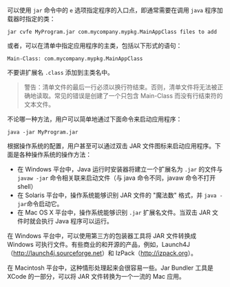可以使用 `jar` 命令中的 `e` 选项指定程序的入口点，即通常需要在调用 `java` 程序加载器时指定的类：

```shell
jar cvfe MyProgram.jar com.mycompany.mypkg.MainAppClass files to add
```

或者，可以在清单中指定应用程序的主类，包括以下形式的语句：

```
Main-Class: com.mycompany.mypkg.MainAppClass
```

不要讲扩展名 `.class` 添加到主类名中。

> 警告：清单文件的最后一行必须以换行符结束。否则，清单文件将无法被正确地读取。常见的错误是创建了一个只包含 Main-Class 而没有行结束符的文本文件。

不论哪一种方法，用户可以简单地通过下面命令来启动应用程序：

```shell
java -jar MyProgram.jar
```

根据操作系统的配置，用户甚至可以通过双击 JAR 文件图标来启动应用程序。下面是各种操作系统的操作方法：

+ 在 Windows 平台中，Java 运行时安装器将建立一个扩展名为 `.jar` 的文件与 `javaw -jar` 命令相关联来启动文件（与 java 命令不同，javaw 命令不打开 shell）
+ 在 Solaris 平台中，操作系统能够识别 JAR 文件的 "魔法数" 格式，并 `java -jar`命令启动它。
+ 在 Mac OS X 平台中，操作系统能够识别 `.jar` 扩展名文件。当双击 JAR 文件时就会执行 Java 程序可以运行。

在 Windows 平台中，可以使用第三方的包装器工具将 JAR 文件转换成 Windows 可执行文件。有些商业的和开源的产品，例如，Launch4J（<http://launch4j.sourceforge.net>）和 IzPack（<http://izpack.org>）。

在 Macintosh 平台中，这种情形处理起来会很容易一些。Jar Bundler 工具是 XCode 的一部分，可以将 JAR 文件转换为一个一流的 Mac 应用。